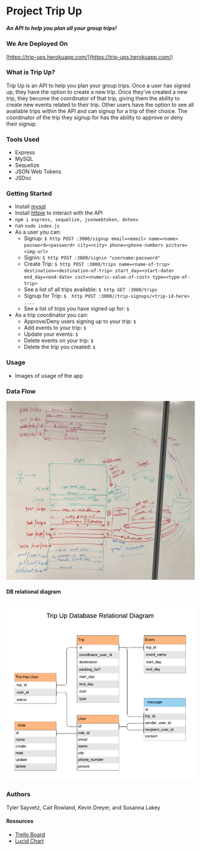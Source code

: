 # Project Trip Up
##### An API to help you plan all your group trips!

### We Are Deployed On 
[https://trip-ups.herokuapp.com/](https://trip-ups.herokuapp.com/)


### What is Trip Up?
Trip Up is an API to help you plan your group trips.  Once a user has signed up, they have the option to create a new trip.  Once they've created a new trip, they become the coordinator of that trip, giving them the ability to create new events related to their trip.  Other users have the option to see all available trips within the API and can signup for a trip of their choice.  The coordinator of the trip they signup for has the ability to approve or deny their signup.


### Tools Used
* Express
* MySQL
* Sequelize
* JSON Web Tokens
* JSDoc


### Getting Started

* Install [mysql](https://www.mysql.com/downloads/)
* Install [httpie](https://httpie.org/) to interact with the API
* `npm i express, sequelize, jsonwebtoken, dotenv`
* run `node index.js`
* As a user you can: 
  * Signup: `$ http POST :3000/signup email=<email> name=<name> password=<password> city=<city> phone=<phone-number> picture=<img-url>`
  * Signin: `$ http POST :3000/signin "username:password"`
  * Create Trip: `$ http POST :3000/trips name=<name-of-trip> destination=<destination-of-trip> start_day=<start-date> end_day=<end-date> cost=<numeric-value-of-cost> type=<type-of-trip>`
  * See a list of all trips available: `$ http GET :3000/trips`
  * Signup for Trip: `$  http POST :3000//trip-signups/<trip-id-here>   ....`
  * See a list of trips you have signed up for: `$`
* As a trip coordinator you can:
    * Approve/Deny users signing up to your trip: `$`
    * Add events to your trip: `$`
    * Update your events: `$`
    * Delete events on your trip: `$`
    * Delete the trip you created: `$`

### Usage
* Images of usage of the app


### Data Flow
![UML](readme_assets/TripUpUML2.jpg)

#### DB relational diagram
![diagram](readme_assets/TripUp_DB.png)

### Authors
 Tyler Sayvetz, Cait Rowland, Kevin Dreyer, and Susanna Lakey


#### Resources
* [Trello Board](https://trello.com/b/7nNHZZws/tripup)
* [Lucid Chart](https://www.lucidchart.com/pages/database-diagram/database-models)


